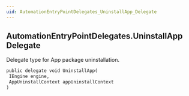 ```yaml
---
uid: AutomationEntryPointDelegates_UninstallApp_Delegate
---
```


## AutomationEntryPointDelegates.UninstallApp Delegate

Delegate type for App package uninstallation.

```txt
public delegate void UninstallApp(
 IEngine engine,
 AppUninstallContext appUninstallContext
)
```
